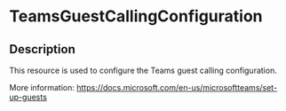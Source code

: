 # TeamsGuestCallingConfiguration

## Description

This resource is used to configure the Teams guest calling configuration.

More information: https://docs.microsoft.com/en-us/microsoftteams/set-up-guests
